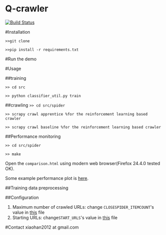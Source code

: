 Q-crawler
===========

[![Build Status](https://travis-ci.org/xiaohan2012/q-crawler.png?branch=master)](https://travis-ci.org/xiaohan2012/q-crawler)

#Installation

`>>git clone`

`>>pip install -r requirements.txt`

#Run the demo

#Usage

##training

`>> cd src`

`>> python classifier_util.py train`

##crawling
`>> cd src/spider`

`>> scrapy crawl apprentice %for the reinforcement learning based crawler`

`>> scrapy crawl baseline %for the reinforcement learning based crawler`

##Performance monitoring

`>> cd src/spider`

`>> make`

Open the `comparison.html` using modern web browser(Firefox 24.4.0 tested OK).

Some example performance plot is [here](http://www.cs.helsinki.fi/u/hxiao/rl-project/comparison.html).

##Training data preprocessing 

##Configuration

1. Maximum number of crawled URLs: change  `CLOSESPIDER_ITEMCOUNT`'s value in [this](https://github.com/xiaohan2012/q-crawler/blob/master/src/spider/spider/settings.py) file
2. Starting URLs: change`START_URLS`'s value in [this](https://github.com/xiaohan2012/q-crawler/blob/master/src/spider/spider/settings.py) file

#Contact
xiaohan2012 at gmail.com
